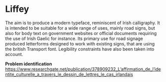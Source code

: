 # Liffey

The aim is to produce a modern typeface, reminiscent of Irish calligraphy. It is intended to be suitable for a wide range of uses, mainly road signs, but also for body text on government websites or official documents requiring the use of Irish Gaelic for instance. Its primary use for road signage produced letterforms designed to work with existing signs, that are using the british Transport font. Legibility constraints have also been taken into account.


**Problem identification**  
https://www.researchgate.net/publication/378909232_L’affirmation_de_l’identite_culturelle_a_travers_le_dessin_de_lettres_le_cas_irlandais
